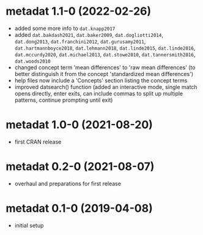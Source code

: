 # metadat 1.1-0 (2022-02-26)

- added some more info to `dat.knapp2017`
- added `dat.bakdash2021`, `dat.baker2009`, `dat.dogliotti2014`, `dat.dong2013`, `dat.franchini2012`, `dat.gurusamy2011`, `dat.hartmannboyce2018`, `dat.lehmann2018`, `dat.linde2015`, `dat.linde2016`, `dat.mccurdy2020`, `dat.michael2013`, `dat.stowe2010`, `dat.tannersmith2016`, `dat.woods2010`
- changed concept term 'mean differences' to 'raw mean differences' (to better distinguish it from the concept 'standardized mean differences')
- help files now include a 'Concepts' section listing the concept terms
- improved datsearch() function (added an interactive mode, single match opens directly, enter exits, can include commas to split up multiple patterns, continue prompting until exit)

# metadat 1.0-0 (2021-08-20)

- first CRAN release

# metadat 0.2-0 (2021-08-07)

- overhaul and preparations for first release

# metadat 0.1-0 (2019-04-08)

- initial setup

